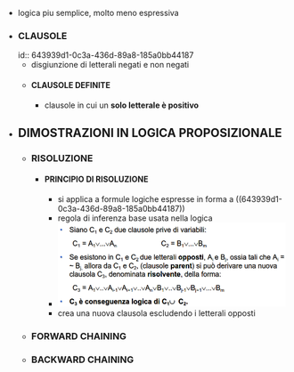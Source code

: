 - logica piu semplice, molto meno espressiva
- ### CLAUSOLE
  id:: 643939d1-0c3a-436d-89a8-185a0bb44187
	- disgiunzione di letterali negati e non negati
	- #### CLAUSOLE DEFINITE
		- clausole in cui un **solo letterale è positivo**
- ## DIMOSTRAZIONI IN LOGICA PROPOSIZIONALE
	- ### RISOLUZIONE
		- #### PRINCIPIO DI RISOLUZIONE
			- si applica a formule logiche espresse in forma a ((643939d1-0c3a-436d-89a8-185a0bb44187))
			- regola di inferenza base usata nella logica
			- ![image.png](../assets/image_1681472304157_0.png)
			- crea una nuova clausola escludendo i letterali opposti
	- ### FORWARD CHAINING
	- ### BACKWARD CHAINING